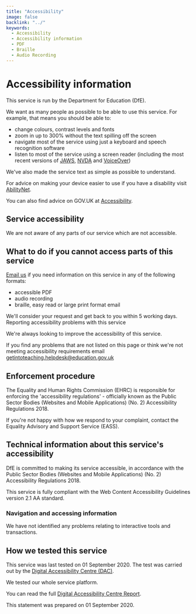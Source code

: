 ```yaml
---
title: "Accessibility"
image: false
backlink: "../"
keywords:
  - Accessibility
  - Accessibility information
  - PDF
  - Braille
  - Audio Recording
---
```


# Accessibility information

This service is run by the Department for Education (DfE).

We want as many people as possible to be able to use this service. For example, that means you should be able to:

* change colours, contrast levels and fonts
* zoom in up to 300% without the text spilling off the screen
* navigate most of the service using just a keyboard and speech recognition software
* listen to most of the service using a screen reader (including the most recent versions of [JAWS](https://www.freedomscientific.com/products/software/jaws/), [NVDA](https://www.nvaccess.org/) and [VoiceOver](https://www.apple.com/uk/accessibility/mac/vision/))

We've also made the service text as simple as possible to understand.

For advice on making your device easier to use if you have a disability visit [AbilityNet](https://mcmw.abilitynet.org.uk/).

You can also find advice on GOV.UK at [Accessibility](https://www.gov.uk/help/accessibility).

## Service accessibility

We are not aware of any parts of our service which are not accessible.

## What to do if you cannot access parts of this service

[Email us](mailto:getintoteaching.helpdesk@education.gov.uk) if you need information on this service in any of the following formats:

* accessible PDF
* audio recording
* braille, easy read or large print format email

We'll consider your request and get back to you within 5 working days.
Reporting accessibility problems with this service

We're always looking to improve the accessibility of this service.

If you find any problems that are not listed on this page or think we're not meeting accessibility requirements email getintoteaching.helpdesk@education.gov.uk

## Enforcement procedure

The Equality and Human Rights Commission (EHRC) is responsible for enforcing the 'accessibility regulations' - officially known as the Public Sector Bodies (Websites and Mobile Applications) (No. 2) Accessibility Regulations 2018.

If you're not happy with how we respond to your complaint, contact the Equality Advisory and Support Service (EASS).

## Technical information about this service's accessibility

DfE is committed to making its service accessible, in accordance with the Public Sector Bodies (Websites and Mobile Applications) (No. 2) Accessibility Regulations 2018.

This service is fully compliant with the Web Content Accessibility Guidelines version 2.1 AA standard.

### Navigation and accessing information

We have not identified any problems relating to interactive tools and transactions.

## How we tested this service

This service was last tested on 01 September 2020. The test was carried out by the [Digital Accessibility Centre (DAC)](https://digitalaccessibilitycentre.org/).

We tested our whole service platform.

You can read the full [Digital Accessibility Centre Report](/assets/documents/dac_git_report.pdf).

This statement was prepared on 01 September 2020.
